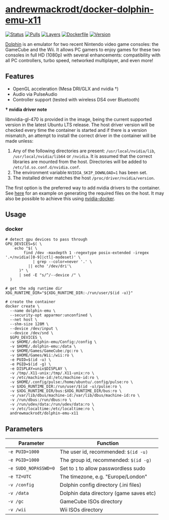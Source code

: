 # [andrewmackrodt/docker-dolphin-emu-x11](https://github.com/andrewmackrodt/dockerfiles/tree/master/dolphin-emu-x11)

[![Status](https://jenkins.mackrodt.io/buildStatus/icon?job=dockerfiles%2Fdolphin-emu-x11)][status]
[![Pulls](https://img.shields.io/docker/pulls/andrewmackrodt/dolphin-emu-x11.svg)][pulls]
[![Layers](https://images.microbadger.com/badges/image/andrewmackrodt/dolphin-emu-x11.svg)][layers]
[![Dockerfile](https://img.shields.io/github/size/andrewmackrodt/dockerfiles/dolphin-emu-x11/Dockerfile.svg?label=dockerfile)][dockerfile]
[![Version](https://images.microbadger.com/badges/version/andrewmackrodt/dolphin-emu-x11.svg)][version]

[status]: https://jenkins.mackrodt.io/job/dockerfiles/job/dolphin-emu-x11/
[pulls]: https://hub.docker.com/r/andrewmackrodt/dolphin-emu-x11
[layers]: https://microbadger.com/images/andrewmackrodt/dolphin-emu-x11
[dockerfile]: https://github.com/andrewmackrodt/dockerfiles/blob/master/dolphin-emu-x11/Dockerfile
[version]: https://hub.docker.com/r/andrewmackrodt/dolphin-emu-x11/tags

[Dolphin](https://dolphin-emu.org/) is an emulator for two recent Nintendo video
game consoles: the GameCube and the Wii. It allows PC gamers to enjoy games for
these two consoles in full HD (1080p) with several enhancements: compatibility
with all PC controllers, turbo speed, networked multiplayer, and even more! 

## Features

* OpenGL acceleration (Mesa DRI/GLX and nvidia †)
* Audio via PulseAudio
* Controller support (tested with wireless DS4 over Bluetooth)

**† nvidia driver note**

libnvidia-gl-470 is provided in the image, being the current supported version
in the latest Ubuntu LTS release. The host driver version will be checked every
time the container is started and if there is a version mismatch, an attempt
to install the correct driver in the container will be made unless:

1. Any of the following directories are present: `/usr/local/nvidia/lib`,
   `/usr/local/nvidia/lib64` or `/nvidia`. It is assumed that the correct
   libraries are mounted from the host. Directories will be added to
   `/etc/ld.so.conf.d/nvidia.conf`.
2. The environment variable `NVIDIA_SKIP_DOWNLOAD=1` has been set.
3. The installed driver matches the host `/proc/driver/nvidia/version`.

The first option is the preferred way to add nvidia drivers to the container.
See [here][gist] for an example on generating the required files on the host.
It may also be possible to achieve this using [nvidia-docker][nvidia-docker].

[gist]: https://gist.github.com/andrewmackrodt/e5f9eaf63c9296db73901796bc46a3f8
[nvidia-docker]: https://github.com/NVIDIA/nvidia-docker

## Usage

### docker

```
# detect gpu devices to pass through
GPU_DEVICES=$( \
    echo "$( \
        find /dev -maxdepth 1 -regextype posix-extended -iregex '.+/nvidia([0-9]|ctl|-modeset)' \
            | grep --color=never '.' \
          || echo '/dev/dri'\
      )" \
      | sed -E "s/^/--device /" \
  )

# get the xdg runtime dir
XDG_RUNTIME_DIR="${XDG_RUNTIME_DIR:-/run/user/$(id -u)}"

# create the container
docker create \
  --name dolphin-emu \
  --security-opt apparmor:unconfined \
  --net host \
  --shm-size 128M \
  --device /dev/input \
  --device /dev/snd \
  $GPU_DEVICES \
  -v $HOME/.dolphin-emu/Config:/config \
  -v $HOME/.dolphin-emu:/data \
  -v $HOME/Games/GameCube:/gc:ro \
  -v $HOME/Games/Wii:/wii:ro \
  -e PUID=$(id -u) \
  -e PGID=$(id -g) \
  -e DISPLAY=unix$DISPLAY \
  -v /tmp/.X11-unix:/tmp/.X11-unix:ro \
  -v /etc/machine-id:/etc/machine-id:ro \
  -v $HOME/.config/pulse:/home/ubuntu/.config/pulse:ro \
  -v $XDG_RUNTIME_DIR:/run/user/$(id -u)/pulse:ro \
  -v $XDG_RUNTIME_DIR/bus:$XDG_RUNTIME_DIR/bus:ro \
  -v /var/lib/dbus/machine-id:/var/lib/dbus/machine-id:ro \
  -v /run/dbus:/run/dbus:ro \
  -v /run/udev/data:/run/udev/data:ro \
  -v /etc/localtime:/etc/localtime:ro \
  andrewmackrodt/dolphin-emu-x11
```

## Parameters

| Parameter | Function |
| --- | --- |
| `-e PUID=1000` | The user id, recommended: `$(id -u)` |
| `-e PGID=1000` | The group id, recommended: `$(id -g)` |
| `-e SUDO_NOPASSWD=0` | Set to `1` to allow passwordless sudo |
| `-e TZ=UTC` | The timezone, e.g. "Europe/London" |
| `-v /config` | Dolphin config directory (.ini files) |
| `-v /data` | Dolphin data directory (game saves etc) |
| `-v /gc` | GameCube ISOs directory |
| `-v /wii` | Wii ISOs directory |
